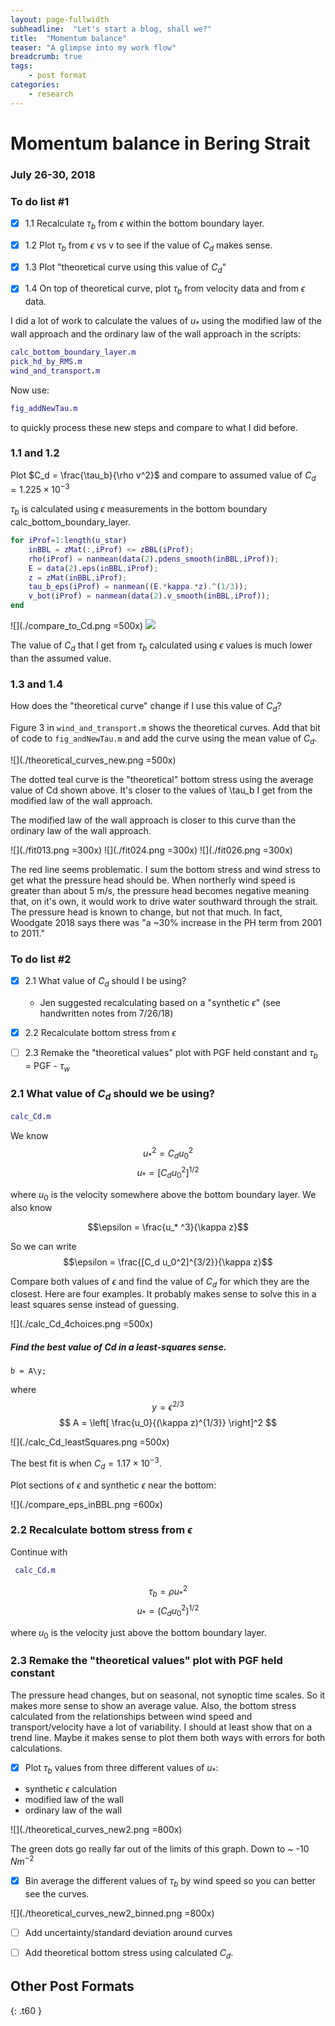 ```yaml
---
layout: page-fullwidth
subheadline:  "Let's start a blog, shall we?"
title:  "Momentum balance"
teaser: "A glimpse into my work flow"
breadcrumb: true
tags:
    - post format
categories:
    - research
---
```




# Momentum balance in Bering Strait
### July 26-30, 2018


### To do list #1
- [x] 1.1 Recalculate $\tau_b$ from $\epsilon$ within the bottom boundary layer.  
- [x] 1.2 Plot $\tau_b$  from $\epsilon$ vs v to see if the value of $C_d$ makes sense.
- [x] 1.3 Plot "theoretical curve using this value of $C_d$"
- [x] 1.4 On top of theoretical curve, plot $\tau_b$ from velocity data and from $\epsilon$ data.


I did a lot of work to calculate the values of $u_*$ using the modified law of the wall approach and the ordinary law of the wall approach in the scripts:

```Matlab
calc_bottom_boundary_layer.m
pick_hd_by_RMS.m
wind_and_transport.m
```

Now use:
```Matlab
fig_addNewTau.m
```
to quickly process these new steps and compare to what I did before.

### 1.1 and 1.2
Plot $C_d = \frac{\tau_b}{\rho v^2}$ and compare to assumed value of $C_d = 1.225  \times 10^{-3}$

$\tau_b$ is calculated using $\epsilon$ measurements in the bottom boundary calc_bottom_boundary_layer.

```Matlab
for iProf=1:length(u_star)
    inBBL = zMat(:,iProf) <= zBBL(iProf);
    rho(iProf) = nanmean(data(2).pdens_smooth(inBBL,iProf));
    E = data(2).eps(inBBL,iProf);
    z = zMat(inBBL,iProf);
    tau_b_eps(iProf) = nanmean((E.*kappa.*z).^(1/3));  
    v_bot(iProf) = nanmean(data(2).v_smooth(inBBL,iProf));
end
```

![](./compare_to_Cd.png =500x)
<img src="./compare_to_Cd.png">

The value of $C_d$ that I get from $\tau_b$ calculated using $\epsilon$ values is much lower than the assumed value.

### 1.3 and 1.4
How does the "theoretical curve" change if I use this value of $C_d$?

Figure 3 in `wind_and_transport.m` shows the theoretical curves. Add that bit of code to `fig_andNewTau.m` and add the curve using the mean value of $C_d$.

![](./theoretical_curves_new.png =500x)

The dotted teal curve is the "theoretical" bottom stress using the average value of Cd shown above. It's closer to the values of \tau_b I get from the modified law of the wall approach.

The modified law of the wall approach is closer to this curve than the ordinary law of the wall approach.

![](./fit013.png =300x)
![](./fit024.png =300x)
![](./fit026.png =300x)

The red line seems problematic. I sum the bottom stress and wind stress to get what the pressure head should be. When northerly wind speed is greater than about 5 m/s, the pressure head becomes negative meaning that, on it's own, it would work to drive water southward through the strait. The pressure head is known to change, but not that much. In fact, Woodgate 2018 says there was
"a ~30% increase in the PH term from 2001 to 2011."

### To do list #2
- [x] 2.1 What value of $C_d$ should I be using?
  * Jen suggested recalculating based on a "synthetic $\epsilon$" (see handwritten notes from 7/26/18)
- [x] 2.2 Recalculate bottom stress from $\epsilon$
- [ ] 2.3 Remake the "theoretical values" plot with PGF held constant and $\tau_b$ = PGF - $\tau_w$


### 2.1 What value of $C_d$ should we be using?
```Matlab
calc_Cd.m
```
We know
$$u_* ^2 = C_d u_0 ^2$$
$$u_* = [C_d u_0^2]^{1/2} $$

 where $u_0$ is the velocity somewhere above the bottom boundary layer. We also know

$$\epsilon = \frac{u_* ^3}{\kappa z}$$

So we can write
$$\epsilon = \frac{[C_d u_0^2]^{3/2}}{\kappa z}$$

Compare both values of $\epsilon$ and find the value of $C_d$ for which they are the closest. Here are four examples. It probably makes sense to solve this in a least squares sense instead of guessing.

![](./calc_Cd_4choices.png =500x)

##### Find the best value of Cd in a least-squares sense.

```
b = A\y;
```
where
$$ y = \epsilon^{2/3} $$
$$ A = \left[ \frac{u_0}{(\kappa z)^{1/3}} \right]^2 $$

![](./calc_Cd_leastSquares.png =500x)

The best fit is when $C_d = 1.17 \times 10^{-3}$.

Plot sections of $\epsilon$ and synthetic $\epsilon$ near the bottom:

![](./compare_eps_inBBL.png =600x)


### 2.2 Recalculate bottom stress from $\epsilon$

Continue with
```Matlab
 calc_Cd.m
```

$$\tau_b = \rho u_*^2$$
$$u_* = \left(C_d u_0^2 \right)^{1/2} $$


where $u_0$ is the velocity just above the bottom boundary layer.

### 2.3 Remake the "theoretical values" plot with PGF held constant
The pressure head changes, but on seasonal, not synoptic time scales. So it makes more sense to show an average value. Also, the bottom stress calculated from the relationships between wind speed and transport/velocity have a lot of variability. I should at least show that on a trend line. Maybe it makes sense to plot them both ways with errors for both calculations.

- [x] Plot $\tau_b$ values from three different values of $u_*$:
* synthetic $\epsilon$ calculation
* modified law of the wall
* ordinary law of the wall

![](./theoretical_curves_new2.png =800x)

The green dots go really far out of the limits of this graph. Down to ~ -10  $N m^{-2}$

- [x] Bin average the different values of $\tau_b$ by wind speed so you can better see the curves.

![](./theoretical_curves_new2_binned.png =800x)

- [ ] Add uncertainty/standard deviation around curves
- [ ] Add theoretical bottom stress using calculated $C_d$.


## Other Post Formats
{: .t60 }
